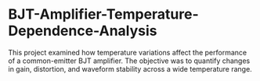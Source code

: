 # BJT-Amplifier-Temperature-Dependence-Analysis
This project examined how temperature variations affect the performance of a common-emitter BJT amplifier. The objective was to quantify changes in gain, distortion, and waveform stability across a wide temperature range.
